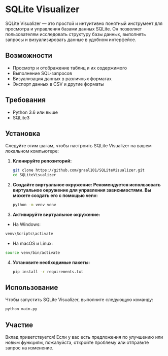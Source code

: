 # SQLite Visualizer

SQLite Visualizer — это простой и интуитивно понятный инструмент для просмотра и управления базами данных SQLite. Он позволяет пользователям исследовать структуру базы данных, выполнять запросы и визуализировать данные в удобном интерфейсе.

## Возможности

- Просмотр и отображение таблиц и их содержимого
- Выполнение SQL-запросов
- Визуализация данных в различных форматах
- Экспорт данных в CSV и другие форматы

## Требования

- Python 3.6 или выше
- SQLite3

## Установка

Следуйте этим шагам, чтобы настроить SQLite Visualizer на вашем локальном компьютере:

1. **Клонируйте репозиторий:**

   ```bash
   git clone https://github.com/graal101/SQLiteVisualizer.git
   cd SQLiteVisualizer
   ```

2. **Создайте виртуальное окружение: Рекомендуется использовать виртуальное окружение для управления зависимостями. Вы можете создать его с помощью venv:**
    ```bash
    python -m venv venv
    ```

3. **Активируйте виртуальное окружение:**
  - На Windows:
   ```bash
   venv\Scripts\activate
   ```

  - На macOS и Linux:
   ```bash
   source venv/bin/activate
   ```

4. **Установите необходимые пакеты:**
   ```bash
   pip install -r requirements.txt
   ```

## Использование
Чтобы запустить SQLite Visualizer, выполните следующую команду:

   ```bash
   python main.py
   ```

## Участие
Вклад приветствуется! Если у вас есть предложения по улучшению или новым функциям, пожалуйста, откройте проблему или отправьте запрос на изменение.


